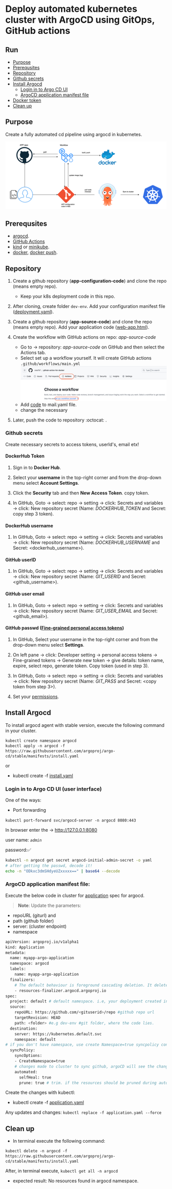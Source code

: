 # Deploy automated kubernetes cluster with ArgoCD using GitOps, GitHub actions

## Run
  - [Purpose](#purpose)
  - [Prerequsites](#prerequsites)
  - [Repository](#repository)
  - [Github secrets](#github-secrets)
  - [Install Argocd](#install-argocd)
    - [Login in to Argo CD UI](#login-in-to-argo-cd-ui-user-interface) 
    - [ArgoCD application manifest file](#argocd-application-manifest-file)
  - [Docker token](#docker-playground)
  - [Clean up](#clean-up)

## Purpose

Create a fully automated cd pipeline using argocd in kubernetes.

![design](design/design.png)
## Prerequsites

- [argocd](https://argo-cd.readthedocs.io/en/stable/getting_started/).
- [GitHub Actions](https://docs.docker.com/build/ci/github-actions/)
- [kind](https://kind.sigs.k8s.io/docs/user/quick-start/) or [minikube](https://kubernetes.io/docs/tutorials/kubernetes-basics/create-cluster/cluster-intro/).
- [docker](https://www.docker.com/), [docker push](https://docs.docker.com/engine/reference/commandline/push/).

## Repository 

1. Create a github repository (**app-configuration-code**) and clone the repo (means empty repo). 
    - Keep your k8s deployment code in this repo.
2. After cloning, create folder `dev-env`. Add your configuration manifest file ([deployment.yaml](k8s-deploy/deployment.yaml)).
3. Create a github repository (**app-source-code**) and clone the repo (means empty repo). Add your application code ([web-app.html](web-app.html)).
4. Create the workflow with GitHub actions on repo: *app-source-code*
    - Go to → repository: *app-source-code* on GitHub and then select the Actions tab.
    - Select set up a workflow yourself. It will create GitHub actions `.github/workflows/main.yml`
![Alt text](design/workflow.png)
    - Add [code](.github/workflows/main.yml) to mail.yaml file.
    - change the necessary

4. Later, push the code to repository :octocat: .

### Github secrets

Create necessary secrets to access tokens, userId's, email etx!

#### DockerHub Token

1. Sign in to **Docker Hub**.

2. Select your **username** in the top-right corner and from the drop-down menu select **Account Settings**.

3. Click the **Security** tab and then **New Access Token**. copy token.

4. In GitHub, Goto → select: repo → setting → click: Secrets and variables → click: New repository secret (Name: *DOCKERHUB_TOKEN* and Secret: copy step 3 token).

#### DockerHub username
1. In GitHub, Goto → select: repo → setting → click: Secrets and variables → click: New repository secret (Name: *DOCKERHUB_USERNAME* and Secret: <dockerhub_username>).

#### GitHub userID

1. In GitHub, Goto → select: repo → setting → click: Secrets and variables → click: New repository secret (Name: *GIT_USERID* and Secret: <github_username>).

#### GitHub user email
1. In GitHub, Goto → select: repo → setting → click: Secrets and variables → click: New repository secret (Name: *GIT_USER_EMAIL* and Secret: <github_email>).


#### GitHub passwd ([Fine-grained personal access tokens](https://docs.github.com/en/authentication/keeping-your-account-and-data-secure/managing-your-personal-access-tokens))

1. In GitHub, Select your username in the top-right corner and from the drop-down menu select **Settings**.

2. On left pane → click: Developer setting → personal access tokens → Fine-grained tokens → Generate new token → give details: token name, expire, select repo, generate token. Copy token (used in step 3).

3. In GitHub, Goto → select: repo → setting → click: Secrets and variables → click: New repository secret (Name: *GIT_PASS* and Secret: <copy token from step 3>).

4. Set your [permissions](https://docs.github.com/en/rest/overview/permissions-required-for-fine-grained-personal-access-tokens?apiVersion=2022-11-28).

## Install Argocd

To install argocd agent with stable version, execute the following command in your cluster.

```
kubectl create namespace argocd
kubectl apply -n argocd -f https://raw.githubusercontent.com/argoproj/argo-cd/stable/manifests/install.yaml
```
or

- kubectl create -f [install.yaml](install.yaml)

### Login in to Argo CD UI (user interface)

One of the ways: 
- Port forwarding

`kubectl port-forward svc/argocd-server -n argocd 8080:443`

In browser enter the → http://127.0.0.1:8080

user name: *`admin`* 

password::white_check_mark:

```bash
kubectl -n argocd get secret argocd-initial-admin-secret -o yaml
# after getting the passwd, decode it!
echo -n "ODkxc3dmSHdyeUZxxxxx==" | base64 --decode
```

### ArgoCD application manifest file:

Execute the below code in cluster for [application](https://argo-cd.readthedocs.io/en/stable/operator-manual/declarative-setup/) spec for argocd.

> **Note**: Update the parameters:
- repoURL (giturl) and 
- path (github folder)
- server: (cluster endpoint)
- namespace

```bash
apiVersion: argoproj.io/v1alpha1
kind: Application
metadata:
  name: myapp-argo-application
  namespace: argocd
  labels:
    name: myapp-argo-application
  finalizers:
    # The default behaviour is foreground cascading deletion. It delete both the app and it's resource.
    - resources-finalizer.argocd.argoproj.io
spec:
  project: default # default namespace. i.e, your deployment created in default namespace
  source:
    repoURL: https://github.com/<gituserid>/repo #github repo url
    targetRevision: HEAD
    path: <folder> #e.g dev-env #git folder, where the code lies.
  destination:
    server: https://kubernetes.default.svc
    namespace: default
# if you don't have namespace, use create Namespace=true syncpolicy config
  syncPolicy:
    syncOptions:
    - CreateNamespace=true
    # changes made to cluster to sync github, argoCD will see the changes made in manifest file
    automated:
      selfHeal: true
      prune: true # trim. if the resources should be pruned during auto-syncing.
```

Create the changes with kubectl:

- kubectl create -f [application.yaml](application-argocd/application.yaml)

Any updates and changes:
`kubectl replace -f application.yaml --force`



## Clean up

- In terminal execute the following command:

```docker
kubectl delete -n argocd -f https://raw.githubusercontent.com/argoproj/argo-cd/stable/manifests/install.yaml
```
After, in terminal execute, `kubectl get all -n argocd`
- expected result: No resources found in argocd namespace.